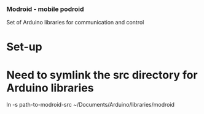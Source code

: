 ### Modroid - mobile podroid
Set of Arduino libraries for communication and control

# Set-up
# Need to symlink the src directory for Arduino libraries
ln -s path-to-modroid-src ~/Documents/Arduino/libraries/modroid
